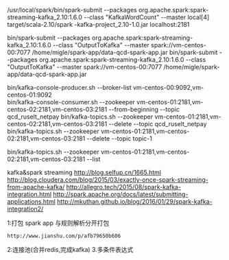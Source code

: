 /usr/local/spark/bin/spark-submit 
--packages org.apache.spark:spark-streaming-kafka_2.10:1.6.0 
--class "KafkaWordCount" --master local[4] target/scala-2.10/spark
-kafka-project_2.10-1.0.jar localhost:2181 <group name> <topic name> <number of threads>




bin/spark-submit --packages org.apache.spark:spark-streaming-kafka_2.10:1.6.0   --class "OutputToKafka"  --master spark://vm-centos-00:7077 /home/migle/spark-app/data-qcd-spark-app.jar
bin/spark-submit --packages org.apache.spark:spark-streaming-kafka_2.10:1.6.0   --class "OutputToKafka"  --master spark://vm-centos-00:7077 /home/migle/spark-app/data-qcd-spark-app.jar




bin/kafka-console-producer.sh --broker-list vm-centos-00:9092,vm-centos-01:9092   
bin/kafka-console-consumer.sh --zookeeper   vm-centos-01:2181,vm-centos-02:2181,vm-centos-03:2181  --from-beginning --topic qcd_ruselt_netpay
bin/kafka-topics.sh --zookeeper   vm-centos-01:2181,vm-centos-02:2181,vm-centos-03:2181  --delete   --topic qcd_ruselt_netpay
bin/kafka-topics.sh --zookeeper   vm-centos-01:2181,vm-centos-02:2181,vm-centos-03:2181  --delete   --topic topic-1


bin/kafka-topics.sh  --zookeeper vm-centos-01:2181,vm-centos-02:2181,vm-centos-03:2181  --list

kafka&spark streaming
http://blog.selfup.cn/1665.html
http://blog.cloudera.com/blog/2015/03/exactly-once-spark-streaming-from-apache-kafka/
http://allegro.tech/2015/08/spark-kafka-integration.html
http://spark.apache.org/docs/latest/submitting-applications.html
http://mkuthan.github.io/blog/2016/01/29/spark-kafka-integration2/



1:打包
    spark app 与规则解析分开打包
    
    http://www.jianshu.com/p/afb79650b606
    
2:连接池(合并redis,完成kafka)
3.多条件表达式

